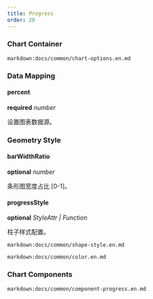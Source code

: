 ```yaml
---
title: Progress
order: 20
---
```


### Chart Container

`markdown:docs/common/chart-options.en.md`

### Data Mapping

#### percent 

<description>**required** _number_</description>

设置图表数据源。

### Geometry Style

#### barWidthRatio

<description>**optional** _number_</description>

条形图宽度占比 [0-1]。

#### progressStyle

<description>**optional** _StyleAttr | Function_</description>

柱子样式配置。

`markdown:docs/common/shape-style.en.md`

`markdown:docs/common/color.en.md`

### Chart Components

`markdown:docs/common/component-progress.en.md`
